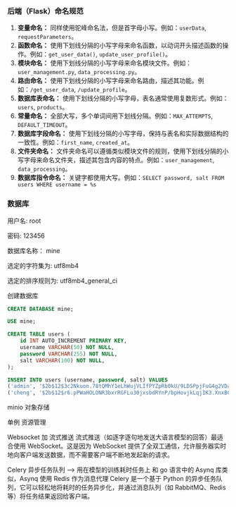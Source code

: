 ### 后端（Flask）命名规范

1. **变量命名：** 同样使用驼峰命名法，但是首字母小写。例如：`userData`, `requestParameters`。
2. **函数命名：** 使用下划线分隔的小写字母来命名函数，以动词开头描述函数的操作。例如：`get_user_data()`, `update_user_profile()`。
3. **模块命名：** 使用下划线分隔的小写字母来命名模块文件。例如：`user_management.py`, `data_processing.py`。
4. **路由命名：** 使用下划线分隔的小写字母来命名路由，描述其功能。例如：`/get_user_data`, `/update_profile`。
5. **数据库表命名：** 使用下划线分隔的小写字母，表名通常使用复数形式。例如：`users`, `products`。
6. **常量命名：** 全部大写，多个单词间用下划线分隔。例如：`MAX_ATTEMPTS`, `DEFAULT_TIMEOUT`。
7. **数据库字段命名：** 使用下划线分隔的小写字母，保持与表名和实际数据结构的一致性。例如：`first_name`, `created_at`。
8. **文件夹命名：** 文件夹命名可以遵循类似模块文件的规则，使用下划线分隔的小写字母来命名文件夹，描述其包含内容的特点。例如：`user_management`, `data_processing`。
9. **数据库指令命名：** 关键字都使用大写。例如：`SELECT password, salt FROM users WHERE username = %s`



### 数据库

用户名: root

密码: 123456

数据库名称： mine

选定的字符集为: utf8mb4

选定的排序规则为: utf8mb4_general_ci



创建数据库

```SQL
CREATE DATABASE mine;

USE mine;

CREATE TABLE users (
    id INT AUTO_INCREMENT PRIMARY KEY,
    username VARCHAR(50) NOT NULL,
    password VARCHAR(255) NOT NULL,
    salt VARCHAR(100) NOT NULL,
);

INSERT INTO users (username, password, salt) VALUES
('admin', '$2b$12$3c2Nkuon.78tQMhY1eLhWujVLIfPYZpRb0kU/9LDSPpjFuG4g2VDa', '$2b$12$3c2Nkuon.78tQMhY1eLhWu'),
('cheng', '$2b$12$r6.pPWaHOLONR3bxrRGFLu30jxsbdRYnP/bpHovjkLqjIK3.XnxBC', '$2b$12$r6.pPWaHOLONR3bxrRGFLu');
```

minio 对象存储

单例   资源管理

Websocket 加 流式推送
流式推送（如逐字逐句地发送大语言模型的回答）最适合使用 WebSocket。这是因为 WebSocket 提供了全双工通信，允许服务器实时地向客户端发送数据，而不需要客户端不断地发起新的请求。

Celery 异步任务队列  -->  用在模型的训练耗时任务上  和 go 语言中的 Asynq 库类似，Asynq 使用 Redis 作为消息代理
Celery 是一个基于 Python 的异步任务队列，它可以轻松地将耗时的任务异步化，并通过消息队列（如 RabbitMQ、Redis 等）将任务结果返回给客户端。
